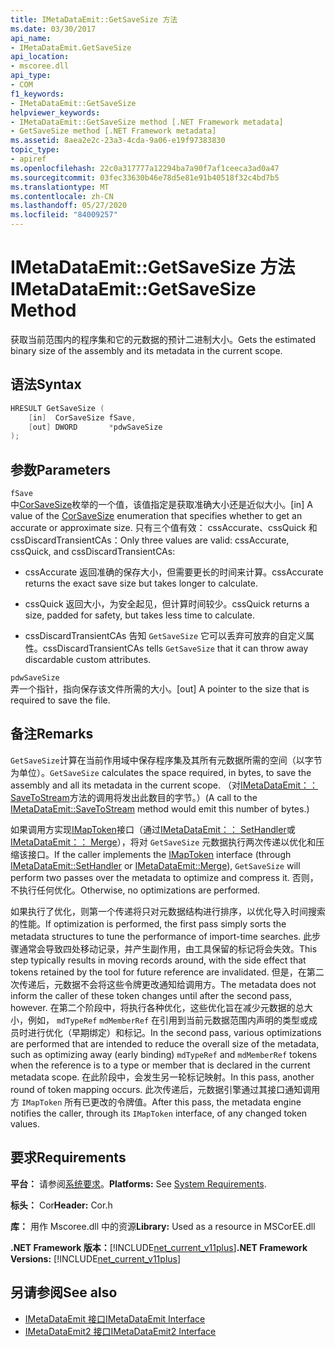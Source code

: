 ```yaml
---
title: IMetaDataEmit::GetSaveSize 方法
ms.date: 03/30/2017
api_name:
- IMetaDataEmit.GetSaveSize
api_location:
- mscoree.dll
api_type:
- COM
f1_keywords:
- IMetaDataEmit::GetSaveSize
helpviewer_keywords:
- IMetaDataEmit::GetSaveSize method [.NET Framework metadata]
- GetSaveSize method [.NET Framework metadata]
ms.assetid: 8aea2e2c-23a3-4cda-9a06-e19f97383830
topic_type:
- apiref
ms.openlocfilehash: 22c0a317777a12294ba7a90f7af1ceeca3ad0a47
ms.sourcegitcommit: 03fec33630b46e78d5e81e91b40518f32c4bd7b5
ms.translationtype: MT
ms.contentlocale: zh-CN
ms.lasthandoff: 05/27/2020
ms.locfileid: "84009257"
---
```

# <a name="imetadataemitgetsavesize-method"></a><span data-ttu-id="8bcd9-102">IMetaDataEmit::GetSaveSize 方法</span><span class="sxs-lookup"><span data-stu-id="8bcd9-102">IMetaDataEmit::GetSaveSize Method</span></span>
<span data-ttu-id="8bcd9-103">获取当前范围内的程序集和它的元数据的预计二进制大小。</span><span class="sxs-lookup"><span data-stu-id="8bcd9-103">Gets the estimated binary size of the assembly and its metadata in the current scope.</span></span>  
  
## <a name="syntax"></a><span data-ttu-id="8bcd9-104">语法</span><span class="sxs-lookup"><span data-stu-id="8bcd9-104">Syntax</span></span>  
  
```cpp  
HRESULT GetSaveSize (  
    [in]  CorSaveSize fSave,  
    [out] DWORD       *pdwSaveSize  
);  
```  
  
## <a name="parameters"></a><span data-ttu-id="8bcd9-105">参数</span><span class="sxs-lookup"><span data-stu-id="8bcd9-105">Parameters</span></span>  
 `fSave`  
 <span data-ttu-id="8bcd9-106">中[CorSaveSize](corsavesize-enumeration.md)枚举的一个值，该值指定是获取准确大小还是近似大小。</span><span class="sxs-lookup"><span data-stu-id="8bcd9-106">[in] A value of the [CorSaveSize](corsavesize-enumeration.md) enumeration that specifies whether to get an accurate or approximate size.</span></span> <span data-ttu-id="8bcd9-107">只有三个值有效： cssAccurate、cssQuick 和 cssDiscardTransientCAs：</span><span class="sxs-lookup"><span data-stu-id="8bcd9-107">Only three values are valid: cssAccurate, cssQuick, and cssDiscardTransientCAs:</span></span>  
  
- <span data-ttu-id="8bcd9-108">cssAccurate 返回准确的保存大小，但需要更长的时间来计算。</span><span class="sxs-lookup"><span data-stu-id="8bcd9-108">cssAccurate returns the exact save size but takes longer to calculate.</span></span>  
  
- <span data-ttu-id="8bcd9-109">cssQuick 返回大小，为安全起见，但计算时间较少。</span><span class="sxs-lookup"><span data-stu-id="8bcd9-109">cssQuick returns a size, padded for safety, but takes less time to calculate.</span></span>  
  
- <span data-ttu-id="8bcd9-110">cssDiscardTransientCAs 告知 `GetSaveSize` 它可以丢弃可放弃的自定义属性。</span><span class="sxs-lookup"><span data-stu-id="8bcd9-110">cssDiscardTransientCAs tells `GetSaveSize` that it can throw away discardable custom attributes.</span></span>  
  
 `pdwSaveSize`  
 <span data-ttu-id="8bcd9-111">弄一个指针，指向保存该文件所需的大小。</span><span class="sxs-lookup"><span data-stu-id="8bcd9-111">[out] A pointer to the size that is required to save the file.</span></span>  
  
## <a name="remarks"></a><span data-ttu-id="8bcd9-112">备注</span><span class="sxs-lookup"><span data-stu-id="8bcd9-112">Remarks</span></span>  
 <span data-ttu-id="8bcd9-113">`GetSaveSize`计算在当前作用域中保存程序集及其所有元数据所需的空间（以字节为单位）。</span><span class="sxs-lookup"><span data-stu-id="8bcd9-113">`GetSaveSize` calculates the space required, in bytes, to save the assembly and all its metadata in the current scope.</span></span> <span data-ttu-id="8bcd9-114">（对[IMetaDataEmit：： SaveToStream](imetadataemit-savetostream-method.md)方法的调用将发出此数目的字节。）</span><span class="sxs-lookup"><span data-stu-id="8bcd9-114">(A call to the [IMetaDataEmit::SaveToStream](imetadataemit-savetostream-method.md) method would emit this number of bytes.)</span></span>  
  
 <span data-ttu-id="8bcd9-115">如果调用方实现[IMapToken](../../../../docs/framework/unmanaged-api/metadata/imaptoken-interface.md)接口（通过[IMetaDataEmit：： SetHandler](../../../../docs/framework/unmanaged-api/metadata/imetadataemit-sethandler-method.md)或[IMetaDataEmit：： Merge](imetadataemit-merge-method.md)），将对 `GetSaveSize` 元数据执行两次传递以优化和压缩该接口。</span><span class="sxs-lookup"><span data-stu-id="8bcd9-115">If the caller implements the [IMapToken](../../../../docs/framework/unmanaged-api/metadata/imaptoken-interface.md) interface (through [IMetaDataEmit::SetHandler](../../../../docs/framework/unmanaged-api/metadata/imetadataemit-sethandler-method.md) or [IMetaDataEmit::Merge](imetadataemit-merge-method.md)), `GetSaveSize` will perform two passes over the metadata to optimize and compress it.</span></span> <span data-ttu-id="8bcd9-116">否则，不执行任何优化。</span><span class="sxs-lookup"><span data-stu-id="8bcd9-116">Otherwise, no optimizations are performed.</span></span>  
  
 <span data-ttu-id="8bcd9-117">如果执行了优化，则第一个传递将只对元数据结构进行排序，以优化导入时间搜索的性能。</span><span class="sxs-lookup"><span data-stu-id="8bcd9-117">If optimization is performed, the first pass simply sorts the metadata structures to tune the performance of import-time searches.</span></span> <span data-ttu-id="8bcd9-118">此步骤通常会导致四处移动记录，并产生副作用，由工具保留的标记将会失效。</span><span class="sxs-lookup"><span data-stu-id="8bcd9-118">This step typically results in moving records around, with the side effect that tokens retained by the tool for future reference are invalidated.</span></span> <span data-ttu-id="8bcd9-119">但是，在第二次传递后，元数据不会将这些令牌更改通知给调用方。</span><span class="sxs-lookup"><span data-stu-id="8bcd9-119">The metadata does not inform the caller of these token changes until after the second pass, however.</span></span> <span data-ttu-id="8bcd9-120">在第二个阶段中，将执行各种优化，这些优化旨在减少元数据的总大小，例如， `mdTypeRef` `mdMemberRef` 在引用到当前元数据范围内声明的类型或成员时进行优化（早期绑定）和标记。</span><span class="sxs-lookup"><span data-stu-id="8bcd9-120">In the second pass, various optimizations are performed that are intended to reduce the overall size of the metadata, such as optimizing away (early binding) `mdTypeRef` and `mdMemberRef` tokens when the reference is to a type or member that is declared in the current metadata scope.</span></span> <span data-ttu-id="8bcd9-121">在此阶段中，会发生另一轮标记映射。</span><span class="sxs-lookup"><span data-stu-id="8bcd9-121">In this pass, another round of token mapping occurs.</span></span> <span data-ttu-id="8bcd9-122">此次传递后，元数据引擎通过其接口通知调用方 `IMapToken` 所有已更改的令牌值。</span><span class="sxs-lookup"><span data-stu-id="8bcd9-122">After this pass, the metadata engine notifies the caller, through its `IMapToken` interface, of any changed token values.</span></span>  
  
## <a name="requirements"></a><span data-ttu-id="8bcd9-123">要求</span><span class="sxs-lookup"><span data-stu-id="8bcd9-123">Requirements</span></span>  
 <span data-ttu-id="8bcd9-124">**平台：** 请参阅[系统要求](../../get-started/system-requirements.md)。</span><span class="sxs-lookup"><span data-stu-id="8bcd9-124">**Platforms:** See [System Requirements](../../get-started/system-requirements.md).</span></span>  
  
 <span data-ttu-id="8bcd9-125">**标头：** Cor</span><span class="sxs-lookup"><span data-stu-id="8bcd9-125">**Header:** Cor.h</span></span>  
  
 <span data-ttu-id="8bcd9-126">**库：** 用作 Mscoree.dll 中的资源</span><span class="sxs-lookup"><span data-stu-id="8bcd9-126">**Library:** Used as a resource in MSCorEE.dll</span></span>  
  
 <span data-ttu-id="8bcd9-127">**.NET Framework 版本：**[!INCLUDE[net_current_v11plus](../../../../includes/net-current-v11plus-md.md)]</span><span class="sxs-lookup"><span data-stu-id="8bcd9-127">**.NET Framework Versions:** [!INCLUDE[net_current_v11plus](../../../../includes/net-current-v11plus-md.md)]</span></span>  
  
## <a name="see-also"></a><span data-ttu-id="8bcd9-128">另请参阅</span><span class="sxs-lookup"><span data-stu-id="8bcd9-128">See also</span></span>

- [<span data-ttu-id="8bcd9-129">IMetaDataEmit 接口</span><span class="sxs-lookup"><span data-stu-id="8bcd9-129">IMetaDataEmit Interface</span></span>](imetadataemit-interface.md)
- [<span data-ttu-id="8bcd9-130">IMetaDataEmit2 接口</span><span class="sxs-lookup"><span data-stu-id="8bcd9-130">IMetaDataEmit2 Interface</span></span>](imetadataemit2-interface.md)
